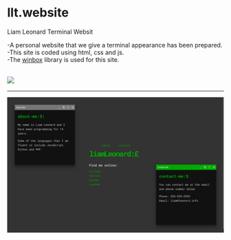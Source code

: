 # llt.website
Liam Leonard Terminal Websit<br>

-A personal website that we give a terminal appearance has been prepared.<br>
-This site is coded using html, css and js.<br>
-The <a href="https://github.com/nextapps-de/winbox">winbox</a> library is used for this site.<br><br>

<a href=""><img src="https://reygif.com/media/6/demo-vivo-86053.gif" width="auto"></a>


<hr>

<img src="https://github.com/ahmetmetinarslan/llt.website/blob/main/Terminal%20Website/s1.png?raw=true" width="auto">
